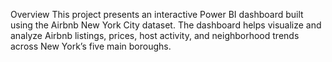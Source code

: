 Overview
This project presents an interactive Power BI dashboard built using the Airbnb New York City dataset. The dashboard helps visualize and analyze Airbnb listings, prices, host activity, and neighborhood trends across New York’s five main boroughs.


